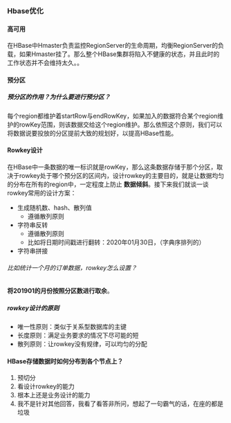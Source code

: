 ### Hbase优化
#### 高可用
在HBase中Hmaster负责监控RegionServer的生命周期，均衡RegionServer的负载，如果Hmaster挂了。那么整个HBase集群将陷入不健康的状态，并且此时的工作状态并不会维持太久。。


#### 预分区
##### 预分区的作用？为什么要进行预分区？

每个region都维护着startRow与endRowKey，如果加入的数据符合某个region维护的rowKey范围，则该数据交给这个region维护。那么依照这个原则，我们可以将数据说要投放的分区提前大致的规划好，以提高HBase性能。


#### Rowkey设计
在HBase中一条数据的唯一标识就是rowKey，那么这条数据存储于那个分区，取决于rowkey处于哪个预分区的区间内，设计rowkey的主要目的，就是让数据均匀的分布在所有的region中，一定程度上防止 **数据倾斜**。接下来我们就谈一谈rowkey常用的设计方案：

- 生成随机数、hash、散列值
    + 遵循散列原则
- 字符串反转
    + 遵循散列原则
    + 比如将日期时间戳进行翻转：2020年01月30日，（字典序排列的）
- 字符串拼接

###### 比如统计一个月的订单数据，rowkey怎么设置？
**将201901的月份按照分区数进行取余**。

##### rowkey设计的原则
- 唯一性原则：类似于关系型数据库的主键
- 长度原则：满足业务要求的情况下尽可能的短
- 散列原则：让rowkey没有规律，可以均匀的分配


#### HBase存储数据时如何分布到各个节点上？
1. 预切分
2. 看设计rowkey的能力
3. 根本上还是业务设计的能力
4. 我不是针对其他回答，我看了看答非所问，想起了一句霸气的话，在座的都是垃圾